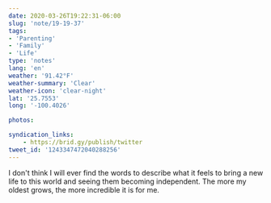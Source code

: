 ```yaml
---
date: 2020-03-26T19:22:31-06:00
slug: 'note/19-19-37'
tags:
- 'Parenting'
- 'Family'
- 'Life'
type: 'notes'
lang: 'en'
weather: '91.42°F'
weather-summary: 'Clear'
weather-icon: 'clear-night'
lat: '25.7553'
long: '-100.4026'

photos:

syndication_links:
    - https://brid.gy/publish/twitter
tweet_id: '1243347472040288256'
---
```

I don't think I will ever find the words to describe what it feels to bring a new life to this world and seeing them becoming independent. The more my oldest grows, the more incredible it is for me.

  